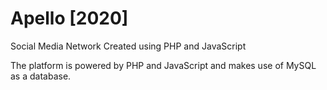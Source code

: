 # Apello [2020]
 Social Media Network Created using PHP and JavaScript
 
 The platform is powered by PHP and JavaScript and makes use of MySQL as a database.
